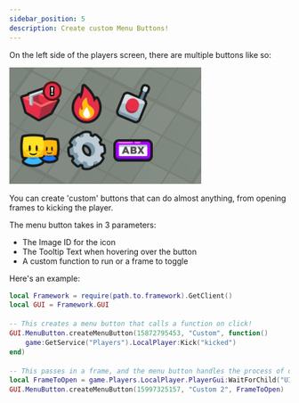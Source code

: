 ```yaml
---
sidebar_position: 5
description: Create custom Menu Buttons!
---
```


On the left side of the players screen, there are multiple buttons like so:

![Left Side](../../assets/MenuButtonsLeft.png)

You can create 'custom' buttons that can do almost anything, from opening frames to kicking the player.

The menu button takes in 3 parameters:
- The Image ID for the icon
- The Tooltip Text when hovering over the button
- A custom function to run or a frame to toggle

Here's an example:
```lua
local Framework = require(path.to.framework).GetClient()
local GUI = Framework.GUI

-- This creates a menu button that calls a function on click!
GUI.MenuButton.createMenuButton(15872795453, "Custom", function() 
    game:GetService("Players").LocalPlayer:Kick("kicked")
end)

-- This passes in a frame, and the menu button handles the process of opening and closing the frame
local FrameToOpen = game.Players.LocalPlayer.PlayerGui:WaitForChild("UI"):WaitForChild("Content").Codes
GUI.MenuButton.createMenuButton(15997325157, "Custom 2", FrameToOpen)
```